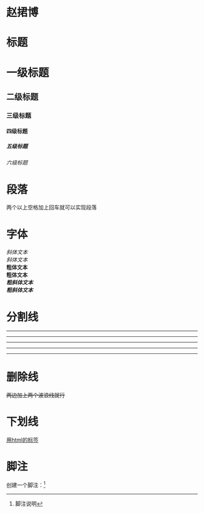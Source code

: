 # 赵捃博

# 标题
# 一级标题
## 二级标题
### 三级标题
#### 四级标题
##### 五级标题
###### 六级标题  

# 段落
两个以上空格加上回车就可以实现段落  

# 字体
*斜体文本*  
_斜体文本_  
**粗体文本**  
__粗体文本__  
***粗斜体文本***  
___粗斜体文本___  

# 分割线  
***

* * *

*****

- - -

---------------  

# 删除线  
~~两边加上两个波浪线就行~~

# 下划线  
<u>用html的标签</u>

# 脚注
创建一个脚注：[^要脚注的文本]

[^要脚注的文本]: 脚注说明  

